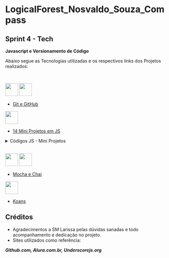 # LogicalForest_Nosvaldo_Souza_Compass

## Sprint 4 - Tech 

 **Javascript e Versionamento de Código**

Abaixo segue as Tecnologias utilizadas e os respectivos links dos Projetos realizados:

<br>

<img src="https://cdn.jsdelivr.net/gh/devicons/devicon/icons/git/git-plain.svg" width="40" height="40"/> <img src="https://cdn.jsdelivr.net/gh/devicons/devicon/icons/github/github-original.svg" width="40" height="40"/>

* [Git e GitHub](https://github.com/JrGirotto/LogicalForest_Nosvaldo_Souza_Compass/blob/main/git-lesson/comandosGit.txt)
  
<img src="https://cdn.jsdelivr.net/gh/devicons/devicon/icons/javascript/javascript-original.svg" width="40" height="40"/> 

* [14 Mini Projetos em JS](https://github.com/JrGirotto/LogicalForest_Nosvaldo_Souza_Compass/tree/main/Curso_de_%20Javascript)

<details closed>
<summary>Códigos JS - Mini Projetos</summary>

<summary>01 - Troca Valores</summary>

~~~javascript
let a = "vermelho";
let b = "azul";
let inverter = a;

a = b;
b = inverter;

console.log (a);
console.log (b);
~~~

<summary>02 - Máximo entre Dois Valores</summary>

~~~javascript
let a = 100;
let b = 40;


function maiorValor() {
	if (a > b){
	console.log (a);
	}
	else {
	console.log(b)	
	}

}

maiorValor(a)
~~~~

<summary>03 - FizzBuzz</summary>

~~~javascript
let entrada = 9

function fizzBuzz() {
	if (!isNaN(entrada)) {
		if(entrada % 3 === 0 && entrada % 5 === 0){
			console.log('FizzBuzz');
		}
		else if(entrada % 3 === 0){
			console.log('Fizz');
		}
		else if(entrada % 5 === 0){
			console.log('Buzz');
		}
		else {
			console.log(entrada);
		}
	} 
	else {
		console.log('Digite um número!')
	}
}
fizzBuzz()
~~~

<summary>04 - Medidor de Velocidade (Radar)</summary>

~~~javascript
let velMax = 20
const km_pontos = 5
radar(60)

function radar(velocidade) {
	
	if(velocidade >= velMax)
		console.log('Velocidade Normal');

	else {
		let pontos = Math.floor((velMax-velocidade)/km_pontos)
		if (pontos > 0 && pontos < 12)
			console.log(pontos, 'Pontos. Dirija mais Devagar!');
		
		if (pontos >= 12)
			console.log(pontos, 'Pontos. Carteira Suspensa!');	
	}
}
~~~

<summary>05 - Par ou Impar</summary>

~~~javascript
numero = 10

function parOuImpar() {
    
	for (var i = 0; i < numero; i++) {
        if ((i % 2) == 0) {
            console.log(i + ' é PAR');
          	}
        else {
			console.log(i + ' é IMPAR');
		}
	}
}	
parOuImpar();
~~~

<summary>06 - Encontre a String</summary>

~~~javascript
const livro = {
	titulo: "Redes Neurais",
	genero: "Tecnologia",
	escritor: "Simon Haykin",
	edicao: 2
}

encontreString(livro)

function encontreString(obj) {
    
	for (i in obj) {
        if (typeof obj[i] === 'string') {
            console.log(i, ":" ,obj[i]);
        }
	}
}	
~~~

<summary>07 - Múltiplos de 3 e 5</summary>

~~~javascript
somar(10);
function somar(limite) { 
	let m3 = 0;
	let m5 = 0;

    for (i = 0;i <= limite;i++) {
		if(i % 3 === 0)
			m3 += i;
		if(i % 5 === 0)
			m5 += i;
	}
	console.log("A soma dos múltiplos de 3 do número",limite, "é",m3);  //18
	console.log("A soma dos múltiplos de 5 do número",limite, "é",m5);  //15
	console.log("A soma dos múltiplos de 3 e 5 do número",limite, "é",m3 + m5); //18+15=33
}	
~~~

<summary>08 - Média Escolar Valores</summary>

~~~javascript
const array = [70,70,80];

//calcularMedia = Math.floor((medias[0]+medias[1]+medias[2]) / 3)
console.log("A média final é",calcularMedia(array),"e a nota é", mediaAluno(array));

function mediaAluno(notas) {
	const mediaFinal = calcularMedia(notas);

	if (mediaFinal < 60) return 'F - Repita todo o estudo!';
	if (mediaFinal < 70) return "D - Assimilou pouco conteúdo!";
	if (mediaFinal < 80) return "C - Faltou dedicação nos estudos!";
	if (mediaFinal < 90) return "B - Precisa Estudar um pouco mais!";
	if (mediaFinal > 90) return "A - Excelente, sua nota é satisfatória!";

	console.log("A média final é",mediaFinal, "e a nota final é", notaFinal)
}

function calcularMedia(array) {
	let soma = 0;
	for (let valor of array) {
		soma += valor;
	}
	return Math.floor(soma / (array.length));
}
~~~

<summary>09 - Asteriscos (Árvore de Natal...)</summary>

~~~javascript
asteriscos(20)

function asteriscos(ii) {
	let asterisco = "#"

	for (var i = 5; i <= ii; i++) {
		asterisco += ' | * | @';
		console.log(asterisco);
			  }
	}
~~~

<summary>10 - Números Primos</summary>

~~~javascript
numerosPrimos(11);


function numerosPrimos(numero) {
  for (let i = 2; i <= numero; i++) {
		let primo = true;

		for (let index = 2; index < i; index++) {
			if (i % index === 0) {
				primo = false;
				break;
        
      	}
      }
	  if (primo) console.log(i + " é um número PRIMO");
	  else {
		console.log(i + " é um número COMPOSTO")
	  }
    }
  }


// for (var divisor = 2; divisor < num; divisor++)
// if (num % divisor == 0) return false;
// return true;
~~~

<summary>11 - Endereço</summary>

~~~javascript
function Endereco(rua, cidade, estado, CEP)  {
	this.rua = rua,
	this.cidade = cidade,
	this.estado = estado,
	this.cep = cep
};
	var meuEndereco = new Endereco('Rua Das Flores', 'Marília', 'SP', 17505-470)


console.log(meuEndereco);
~~~


<summary>12 - Encontre a Igualdade</summary>

~~~javascript
//miniProjeto12_encontreIgualdade

function Endereco(rua, cidade, estado, cep)  {
	this.rua = rua,
	this.cidade = cidade,
	this.estado = estado,
	this.cep = cep
};
	const endereco1 = new Endereco('Rua Das Flores', 'Marília', 'SP', 17505-470)
	const endereco2 = new Endereco('5 St', 'Arkansas', 'CA', 1470)

function EnderecosIguais(endereco1, endereco2) {
	return endereco1.rua === endereco2.rua &&
		endereco1.cidade === endereco2.cidade &&
		endereco1.estado === endereco2.estado &&
		endereco1.cep === endereco2.cep;
	}
console.log(EnderecosIguais(endereco1, endereco2));


function EnderecosMemoriaIguais(endereco1, endereco2) {
	return endereco1 === endereco2;
}
console.log(EnderecosMemoriaIguais(endereco1, endereco2));
~~~

<summary>13 - Postagem - Blog</summary>

~~~javascript
//miniProjeto13_postagemBlog

function Post(title, message, autor, views, live) {
	this.title = title,
	this.message = message,
	this.autor = autor,
	this.views = views,
	this.comments = [{autor, message}], 
	this.live = live
};

var post1 = new Post('Foto', 'Fotografias', 'Jr Girotto', 10, true )
	console.log(post1);
	console.log(post1.comments); //auto declarável?
~~~

<summary>14 - Segurança Virtual </summary>

~~~javascript
//miniProjeto14_segurancaVirtual

function Permissao() {
	DonoDaFesta = document.getElementById('convidado').value;
	NomeConvidado = document.getElementById('nome').value;
	ConvidadosNosvaldo = ['Larissa', 'Patricia', 'Karen', 'Kelly', "Fernanda", "Douglas", "Junia", "Eduardo"]

	if (ConvidadosNosvaldo.includes(NomeConvidado) && (DonoDaFesta.includes("Nosvaldo"))) {
		document.getElementById('Resposta').innerText = "Permitida Entrada! :)"
	} else {	
		document.getElementById('Resposta').innerText = "Entrada Proibida! :("
	}
};
~~~

~~~html
<!doctype html>
<html lang="en">
  <head>
    <meta charset="utf-8">
    <meta http-equiv="X-UA-Compatible" content="IE=edge">
    <meta name="viewport" content="width=device-width, initial-scale=1">

	<title>Segurança Virtual - Lista de Convidados</title>
	<script src="./miniProjeto14_segurancaVirtual.js"></script>

    <!-- Bootstrap -->
    <link rel="stylesheet" href="https://cdn.jsdelivr.net/npm/bootstrap@3.4.1/dist/css/bootstrap.min.css">
   
  </head>
  <body>
	<div class="container">
	  <center>
		<h1><b>Festa VIP</h1>
		<br>
			
		<h2>Bem vindo(a) a festa Sr(a):</h2>
		<input type="text" id="nome" class="form-control" placeholder="Digite seu nome"  autofocus="">
		<br>

		<h2>Quem te convidou?</h2>
		<input type="text" id="convidado" class="form-control" placeholder="Quem te convidou?">
		<br>

		<button class="btn btn-lg btn-primary" onclick="Permissao()">Verificar se posso entrar</button>
		
		<h3><b>Você está autorizado a entrar?</h3>
		<br>
		<label id="Resposta"><font style="color: gray">Pesquisando...</label>

	</div> <!-- /container -->

	  

    <!-- jQuery (necessary for Bootstrap's JavaScript plugins) -->
    <script src="https://code.jquery.com/jquery-1.12.4.min.js" integrity="sha384-nvAa0+6Qg9clwYCGGPpDQLVpLNn0fRaROjHqs13t4Ggj3Ez50XnGQqc/r8MhnRDZ" crossorigin="anonymous"></script>
    <!-- Include all compiled plugins (below), or include individual files as needed -->
    <script src="https://cdn.jsdelivr.net/npm/bootstrap@3.4.1/dist/js/bootstrap.min.js" integrity="sha384-aJ21OjlMXNL5UyIl/XNwTMqvzeRMZH2w8c5cRVpzpU8Y5bApTppSuUkhZXN0VxHd" crossorigin="anonymous"></script>
  </body>
</html>
~~~

</details>

<br>

<img src="https://cdn.jsdelivr.net/gh/devicons/devicon/icons/mocha/mocha-plain.svg" width="40" height="40"/> <img src="https://cdn.cdnlogo.com/logos/c/18/chai.svg" width="40" height="40"/>

* [Mocha e Chai](https://github.com/JrGirotto/LogicalForest_Nosvaldo_Souza_Compass/tree/main/Mocha-Chai)

<img src="https://img2.gratispng.com/20200808/tbl/transparent-il-dogma-del-big-bang-wall-decal-poster-sticker-ar-5f2f08ebb9f078.8841945415969179957616.jpg" width="40" height="40"/> 

* [Koans](https://github.com/JrGirotto/LogicalForest_Nosvaldo_Souza_Compass/tree/main/Koans/javascript-koans-master)


## Créditos

* Agradecimentos a SM Larissa pelas dúvidas sanadas e todo acompanhamento e dedicação no projeto.
* Sites utilizados como referência:

 **_Github.com, Alura.com.br, Underscorejs.org_**
